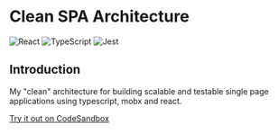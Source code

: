 # Clean SPA Architecture
![React](https://img.shields.io/badge/react-%2320232a.svg?style=for-the-badge&logo=react&logoColor=%2361DAFB)
![TypeScript](https://img.shields.io/badge/typescript-%23007ACC.svg?style=for-the-badge&logo=typescript&logoColor=white)
![Jest](https://img.shields.io/badge/-jest-%23C21325?style=for-the-badge&logo=jest&logoColor=white)

## Introduction
My "clean" architecture for building scalable and testable single page applications using typescript, mobx and react.

[Try it out on CodeSandbox](https://codesandbox.io/s/github/diffy0712/clean-spa-architecture)